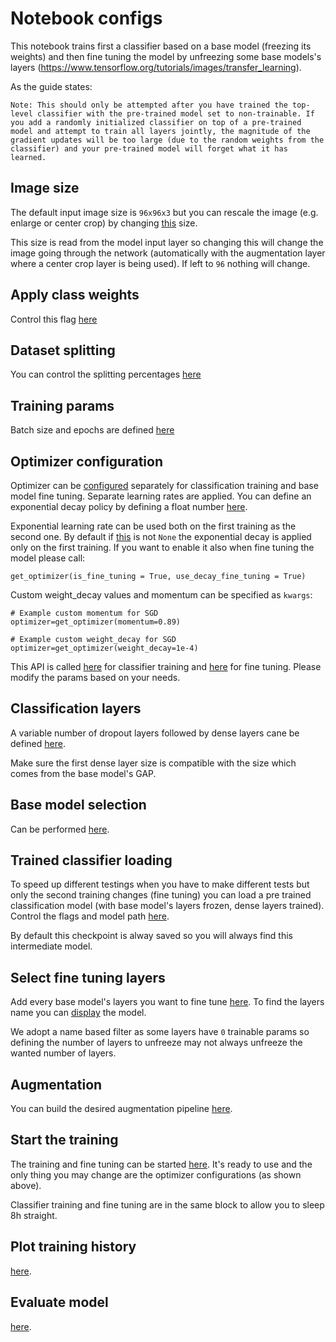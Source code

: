 # Notebook configs

This notebook trains first a classifier based on a base model (freezing its weights) and then fine tuning the model by unfreezing some base models's layers (https://www.tensorflow.org/tutorials/images/transfer_learning).

As the guide states:
```
Note: This should only be attempted after you have trained the top-level classifier with the pre-trained model set to non-trainable. If you add a randomly initialized classifier on top of a pre-trained model and attempt to train all layers jointly, the magnitude of the gradient updates will be too large (due to the random weights from the classifier) and your pre-trained model will forget what it has learned.
```

## Image size
The default input image size is `96x96x3` but you can rescale the image (e.g. enlarge or center crop) by changing [this](https://vscode.dev/github/mattteochen/polimi-anndl/blob/main/h1/main.ipynb#C7:L2) size.

This size is read from the model input layer so changing this will change the image going through the network (automatically with the augmentation layer where a center crop layer is being used). If left to `96` nothing will change.

## Apply class weights
Control this flag [here](https://vscode.dev/github/mattteochen/polimi-anndl/blob/main/h1/main.ipynb#C5:L2)

## Dataset splitting
You can control the splitting percentages [here](https://vscode.dev/github/mattteochen/polimi-anndl/blob/main/h1/main.ipynb#C9:L2)

## Training params
Batch size and epochs are defined [here](https://vscode.dev/github/mattteochen/polimi-anndl/blob/main/h1/main.ipynb#C16:L2)

## Optimizer configuration
Optimizer can be [configured](https://vscode.dev/github/mattteochen/polimi-anndl/blob/main/h1/main.ipynb#C17:L1) separately for classification training and base model fine tuning. Separate learning rates are applied.
You can define an exponential decay policy by defining a float number [here](https://vscode.dev/github/mattteochen/polimi-anndl/blob/main/h1/main.ipynb#C17:L12).

Exponential learning rate can be used both on the first training as the second one. By default if [this](https://vscode.dev/github/mattteochen/polimi-anndl/blob/main/h1/main.ipynb#C17:L12) is not `None` the exponential decay is applied only on the first training.
If you want to enable it also when fine tuning the model please call:
```
get_optimizer(is_fine_tuning = True, use_decay_fine_tuning = True)
```

Custom weight_decay values and momentum can be specified as `kwargs`:
```
# Example custom momentum for SGD
optimizer=get_optimizer(momentum=0.89)

# Example custom weight_decay for SGD
optimizer=get_optimizer(weight_decay=1e-4)
```

This API is called [here](https://vscode.dev/github/mattteochen/polimi-anndl/blob/main/h1/main.ipynb#C30:L10) for classifier training and [here](https://vscode.dev/github/mattteochen/polimi-anndl/blob/main/h1/main.ipynb#C30:L29) for fine tuning. Please modify the params based on your needs.

## Classification layers
A variable number of dropout layers followed by dense layers cane be defined [here](https://vscode.dev/github/mattteochen/polimi-anndl/blob/main/h1/main.ipynb#C18:L3).

Make sure the first dense layer size is compatible with the size which comes from the base model's GAP.

## Base model selection
Can be performed [here](https://vscode.dev/github/mattteochen/polimi-anndl/blob/main/h1/main.ipynb#C20:L10).

## Trained classifier loading
To speed up different testings when you have to make different tests but only the second training changes (fine tuning) you can load a pre trained classification model (with base model's layers frozen, dense layers trained).
Control the flags and model path [here](https://vscode.dev/github/mattteochen/polimi-anndl/blob/main/h1/main.ipynb#C21:L2).

By default this checkpoint is alway saved so you will always find this intermediate model.

## Select fine tuning layers
Add every base model's layers you want to fine tune [here](https://vscode.dev/github/mattteochen/polimi-anndl/blob/main/h1/main.ipynb#C22:L2). To find the layers name you can [display](https://vscode.dev/github/mattteochen/polimi-anndl/blob/main/h1/main.ipynb#C29:L1) the model.

We adopt a name based filter as some layers have `0` trainable params so defining the number of layers to unfreeze may not always unfreeze the wanted number of layers.

## Augmentation
You can build the desired augmentation pipeline [here](https://vscode.dev/github/mattteochen/polimi-anndl/blob/main/h1/main.ipynb#C24:L2).

## Start the training
The training and fine tuning can be started [here](https://vscode.dev/github/mattteochen/polimi-anndl/blob/main/h1/main.ipynb#C30:L1). It's ready to use and the only thing you may change are the optimizer configurations (as shown above).

Classifier training and fine tuning are in the same block to allow you to sleep 8h straight.

## Plot training history
[here](https://vscode.dev/github/mattteochen/polimi-anndl/blob/main/h1/main.ipynb#C31:L23).

## Evaluate model
[here](https://vscode.dev/github/mattteochen/polimi-anndl/blob/main/h1/main.ipynb#C35:L1).